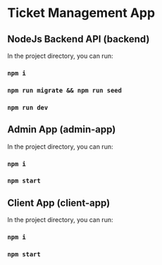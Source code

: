 # Ticket Management App


## NodeJs Backend API (backend)
In the project directory, you can run:

### `npm i`

### `npm run migrate && npm run seed`

### `npm run dev`


## Admin App (admin-app)
In the project directory, you can run:

### `npm i`

### `npm start`


## Client App (client-app)
In the project directory, you can run:

### `npm i`

### `npm start`
